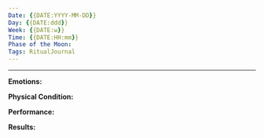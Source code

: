 ```yaml
---
Date: {{DATE:YYYY-MM-DD}}
Day: {{DATE:ddd}}
Week: {{DATE:w}}
Time: {{DATE:HH:mm}}
Phase of the Moon: 
Tags: RitualJournal
---
```

----

**Emotions:**

**Physical Condition:**

**Performance:**

**Results:**


